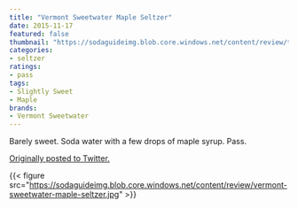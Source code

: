 ```yaml
---
title: "Vermont Sweetwater Maple Seltzer"
date: 2015-11-17
featured: false
thumbnail: "https://sodaguideimg.blob.core.windows.net/content/review/thumbs/vermont-sweetwater-maple-seltzer.jpg"
categories:
- seltzer
ratings:
- pass
tags:
- Slightly Sweet
- Maple
brands:
- Vermont Sweetwater
---
```


Barely sweet. Soda water with a few drops of maple syrup. Pass. 

[Originally posted to Twitter.](https://twitter.com/Cavorter/status/666679574600617984)

{{< figure src="https://sodaguideimg.blob.core.windows.net/content/review/vermont-sweetwater-maple-seltzer.jpg" >}}

